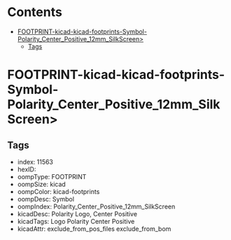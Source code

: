 



Contents
========

* [FOOTPRINT-kicad-kicad-footprints-Symbol-Polarity_Center_Positive_12mm_SilkScreen>](#footprint-kicad-kicad-footprints-symbol-polarity_center_positive_12mm_silkscreen)
	* [Tags](#tags)

# FOOTPRINT-kicad-kicad-footprints-Symbol-Polarity_Center_Positive_12mm_SilkScreen>

## Tags

- index: 11563
- hexID: 
- oompType: FOOTPRINT
- oompSize: kicad
- oompColor: kicad-footprints
- oompDesc: Symbol
- oompIndex: Polarity_Center_Positive_12mm_SilkScreen
- kicadDesc: Polarity Logo, Center Positive
- kicadTags: Logo Polarity Center Positive
- kicadAttr: exclude_from_pos_files exclude_from_bom

